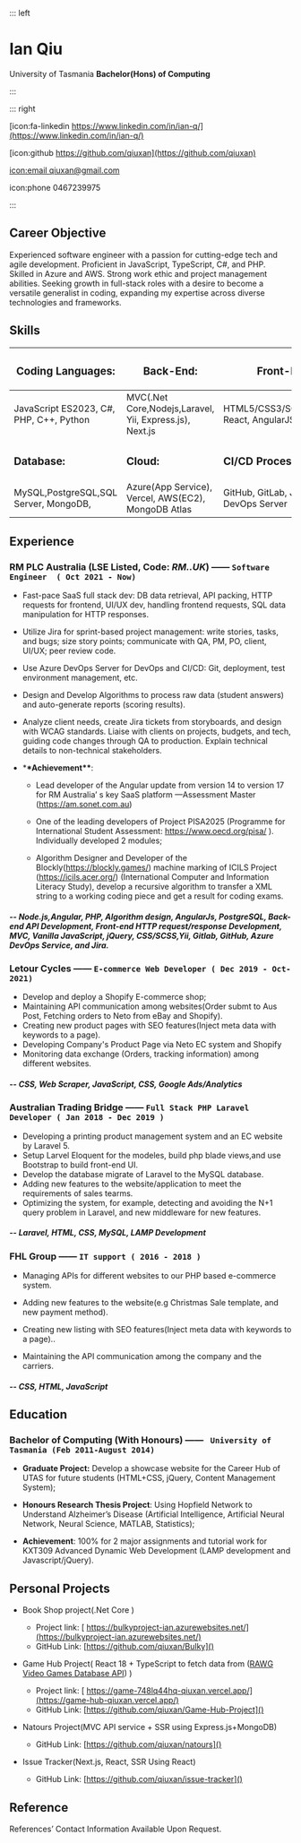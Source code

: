 ::: left

# Ian Qiu

University of Tasmania
**Bachelor(Hons) of Computing**

:::

::: right

[icon:fa-linkedin https://www.linkedin.com/in/ian-q/](https://www.linkedin.com/in/ian-q/)

[icon:github https://github.com/qiuxan](https://github.com/qiuxan)

[icon:email qiuxan@gmail.com](mailto:qiuxan@gmail.com)

icon:phone 0467239975

:::

## Career Objective

Experienced software engineer with a passion for cutting-edge tech and agile development. Proficient in JavaScript, TypeScript, C#, and PHP. Skilled in Azure and AWS. Strong work ethic and project management abilities. Seeking growth in full-stack roles with a desire to become a versatile generalist in coding, expanding my expertise across diverse technologies and frameworks.
## Skills

| <h3>Coding Languages:</h3>              | <h3>Back-End:</h3>                                      | <h3>Front-End:</h3>                               |
| --------------------------------------- | ------------------------------------------------------- | ------------------------------------------------- |
| JavaScript ES2023, C#, PHP, C++, Python | MVC(.Net Core,Nodejs,Laravel, Yii, Express.js), Next.js | HTML5/CSS3/SCSS,Angular, React, AngularJS, jQuery |
| <h3>Database:</h3>                      | <h3>Cloud:</h3>                                         | <h3>CI/CD Process:</h3>                           |
| MySQL,PostgreSQL,SQL Server, MongoDB,   | Azure(App Service), Vercel, AWS(EC2), MongoDB Atlas     | GitHub, GitLab, Jira,Azure DevOps Server          |

## Experience

### RM PLC Australia (LSE Listed, Code: _RM..UK_) —— `Software Engineer  ( Oct 2021 - Now)`

- Fast-pace SaaS full stack dev: DB data retrieval, API packing, HTTP requests for frontend, UI/UX dev, handling frontend requests, SQL data manipulation for HTTP responses.
- Utilize Jira for sprint-based project management: write stories, tasks, and bugs; size story points; communicate with QA, PM, PO, client, UI/UX; peer review code.
- Use Azure DevOps Server for DevOps and CI/CD: Git, deployment, test environment management, etc.
- Design and Develop Algorithms to process raw data (student answers) and auto-generate reports (scoring results).

- Analyze client needs, create Jira tickets from storyboards, and design with WCAG standards. Liaise with clients on projects, budgets, and tech, guiding code changes through QA to production. Explain technical details to non-technical stakeholders.

- \***\*Achievement\*\***:

  - Lead developer of the Angular update from version 14 to version 17 for RM Australia’ s key SaaS platform —Assessment Master (https://am.sonet.com.au)

  - One of the leading developers of Project PISA2025 (Programme for International Student Assessment: https://www.oecd.org/pisa/ ). Individually developed 2 modules;

  - Algorithm Designer and Developer of the Blockly(https://blockly.games/) machine marking of ICILS Project (https://icils.acer.org/) (International Computer and Information Literacy Study), develop a recursive algorithm to transfer a XML string to a working coding piece and get a result for coding exams.

##### -- Node.js,Angular, PHP, Algorithm design, AngularJs, PostgreSQL, Back-end API Development, Front-end HTTP request/response Development, MVC, Vanilla JavaScript, jQuery, CSS/SCSS,Yii, Gitlab, GitHub, Azure DevOps Service, and Jira.

### Letour Cycles —— `E-commerce Web Developer ( Dec 2019 - Oct-2021)`

- Develop and deploy a Shopify E-commerce shop;
- Maintaining API communication among websites(Order submt to Aus Post, Fetching orders to Neto from eBay and Shopify).
- Creating new product pages with SEO features(Inject meta data with keywords to a page).
- Developing Company's Product Page via Neto EC system and Shopify
- Monitoring data exchange (Orders, tracking information) among different websites.

##### -- CSS, Web Scraper, JavaScript, CSS, Google Ads/Analytics

### Australian Trading Bridge —— `Full Stack PHP Laravel Developer ( Jan 2018 - Dec 2019 )`

- Developing a printing product management system and an EC website by Laravel 5.
- Setup Larvel Eloquent for the modeles, build php blade views,and use Bootstrap to build front-end UI.
- Develop the database migrate of Laravel to the MySQL database.
- Adding new features to the website/application to meet the requirements of sales tearms.
- Optimizing the system, for example, detecting and avoiding the N+1 query problem in Laravel, and new middleware for new features.

##### -- Laravel, HTML, CSS, MySQL, LAMP Development

### FHL Group —— `IT support ( 2016 - 2018 )`

- Managing APIs for different websites to our PHP based e-commerce system.

- Adding new features to the website(e.g Christmas Sale template, and new payment method).

- Creating new listing with SEO features(Inject meta data with keywords to a page)..

- Maintaining the API communication among the company and the carriers.

##### -- CSS, HTML, JavaScript

## Education

### Bachelor of Computing (With Honours) —— ` University of Tasmania (Feb 2011-August 2014)`

- **Graduate Project:** Develop a showcase website for the Career Hub of UTAS for future students (HTML+CSS, jQuery, Content Management System);

- **Honours Research Thesis Project**: Using Hopfield Network to Understand Alzheimer’s Disease (Artificial Intelligence, Artificial Neural Network, Neural Science, MATLAB, Statistics);

- **Achievement**: 100% for 2 major assignments and tutorial work for KXT309 Advanced Dynamic Web Development (LAMP development and Javascript/jQuery).

## Personal Projects

- Book Shop project(.Net Core )

  - Project link: [ https://bulkyproject-ian.azurewebsites.net/](https://bulkyproject-ian.azurewebsites.net/)
  - GitHub Link: [https://github.com/qiuxan/Bulky]()

- Game Hub Project( React 18 + TypeScript to fetch data from ([RAWG Video Games Database API](https://api.rawg.io/docs/)) )

  - Project link: [ https://game-748lq44hq-qiuxan.vercel.app/](https://game-hub-qiuxan.vercel.app/)
  - GitHub Link: [https://github.com/qiuxan/Game-Hub-Project]()

- Natours Project(MVC API service + SSR using Express.js+MongoDB)

  - GitHub Link: [https://github.com/qiuxan/natours]()

- Issue Tracker(Next.js, React, SSR Using React)

  - GitHub Link: [https://github.com/qiuxan/issue-tracker]()

## Reference

References’ Contact Information Available Upon Request.
